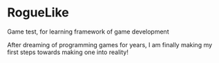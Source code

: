 # RogueLike
Game test, for learning framework of game development


After dreaming of programming games for years, I am finally making my first steps towards making one into reality!
